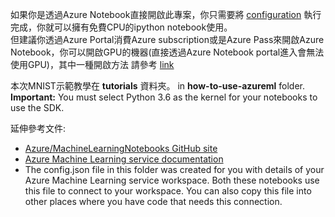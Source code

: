 如果你是透過Azure Notebook直接開啟此專案，你只需要將 [configuration](configuration.ipynb) 執行完成，你就可以擁有免費CPU的ipython notebook使用。  
但建議你透過Azure Portal消費Azure subscription或是Azure Pass來開啟Azure Notebook，你可以開啟GPU的機器(直接透過Azure Notebook portal進入會無法使用GPU)，其中一種開啟方法 請參考 [link](https://docs.google.com/presentation/d/12CIhE3kJ0hyFNN6lLpUNp4lCB3WYZHF6vaco1HVjyS0/edit?usp=sharing) 


本次MNIST示範教學在 **tutorials** 資料夾。
in **how-to-use-azureml** folder.
 **Important:** You must select Python 3.6 as the kernel for your notebooks to use the SDK.
 
延伸參考文件:

 * [Azure/MachineLearningNotebooks GitHub site](https://github.com/Azure/MachineLearningNotebooks)
 * [Azure Machine Learning service documentation](https://docs.microsoft.com/en-us/azure/machine-learning/service)
 * The config.json file in this folder was created for you with details of your Azure Machine  Learning service workspace. Both these notebooks use this file to connect to your workspace. You can also copy this file into other places where you have code that needs this connection.